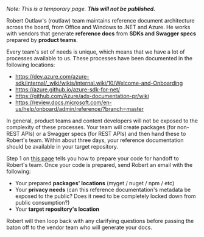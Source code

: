 *Note: This is a temporary page.  **This will not be published.***

Robert Outlaw's (routlaw) team maintains reference document architecture across the board, from Office and Windows to .NET and Azure.  He works with vendors that generate **reference docs** from **SDKs and Swagger specs** prepared by **product teams**.

Every team's set of needs is unique, which means that we have a lot of processes available to us. These processes have been documented in the following locations:

 - https://dev.azure.com/azure-sdk/internal/_wiki/wikis/internal.wiki/10/Welcome-and-Onboarding
 - https://azure.github.io/azure-sdk-for-net/
 - https://github.com/Azure/adx-documentation-pr/wiki
 - https://review.docs.microsoft.com/en-us/help/onboard/admin/reference/?branch=master

In general, product teams and content developers will not be exposed to the complexity of these processes. Your team will create packages (for non-REST APIs) or a Swagger specs (for REST APIs) and then hand these to Robert's team. Within about three days, your reference documentation should be available in your target repository.

Step 1 on [this page](https://review.docs.microsoft.com/en-us/help/onboard/admin/reference/dotnet/road-to-docs?branch=master) tells you how to prepare your code for handoff to Robert's team. Once your code is prepared, send Robert an email with the following:

- Your prepared **packages' locations** (myget / nuget / npm / etc)
- Your **privacy needs** (can this reference documentation's metadata be exposed to the public? Does it need to be completely locked down from public consumption?)
- Your **target repository's location**

Robert will then loop back with any clarifying questions before passing the baton off to the vendor team who will generate your docs.